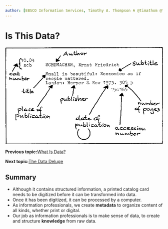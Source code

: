 ```yaml
---
author: [EBSCO Information Services, Timothy A. Thompson ⍝ @timathom @timathom@indieweb.social]
---
```


# Is This Data?

![Catalog card taken from the digital version of the book Documentation made easy.](../../submaps/../img/introduction/catalog_card.png "Catalog Card")

**Previous topic:**[What Is Data?](../../day_1/lesson_0/what_is_data.md)

**Next topic:**[The Data Deluge](../../day_1/lesson_0/data_deluge.md)

## Summary

-   Although it contains structured information, a printed catalog card needs to be digitized before it can be transformed into data.
-   Once it has been digitized, it can be processed by a computer.
-   As information professionals, we create **metadata** to organize content of all kinds, whether print or digital.
-   Our job as information professionals is to make sense of data, to create and structure **knowledge** from raw data.

